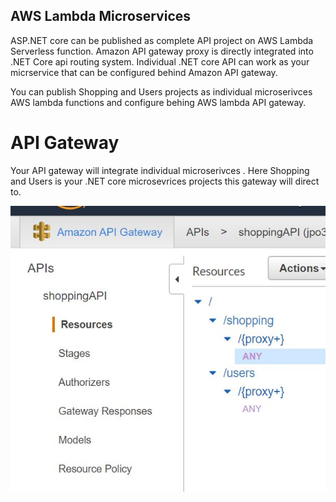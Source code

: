  ## AWS Lambda Microservices

ASP.NET core can be published as complete API project on AWS Lambda Serverless function. Amazon API gateway proxy is directly integrated
into .NET Core api routing system. Individual .NET core API can work as your micrservice that can be configured behind Amazon API 
gateway. 

You can publish Shopping and Users projects as individual microserivces AWS lambda functions and configure behing AWS lambda API gateway.  

# API Gateway 

Your API gateway will integrate individual microserivces . Here Shopping and Users is your .NET core microsevrices projects this
gateway will direct to.

![Api Gateway](https://github.com/ImranMA/CodeSamples/blob/master/DotNetCore-AWSLambda-Microservices/APIGatewayImage.JPG)
